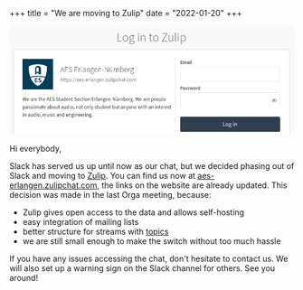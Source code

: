 +++
title = "We are moving to Zulip"
date = "2022-01-20"
+++

<a href="https://aes-erlangen.zulipchat.com" target="_blank"><img src="header.png" /></a>

Hi everybody,

Slack has served us up until now as our chat, but we decided phasing out of Slack and moving to [Zulip](https://zulip.com/). You can find us now at [aes-erlangen.zulipchat.com](https://aes-erlangen.zulipchat.com), the links on the website are already updated. This decision was made in the last Orga meeting, because:

 - Zulip gives open access to the data and allows self-hosting
 - easy integration of mailing lists
 - better structure for streams with [topics](https://zulip.com/help/streams-and-topics)
 - we are still small enough to make the switch without too much hassle

If you have any issues accessing the chat, don't hesitate to contact us. We will also set up a warning sign on the Slack channel for others. See you around!
